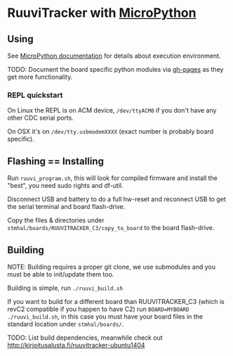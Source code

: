 # RuuviTracker with [MicroPython][upy]

## Using

See [MicroPython documentation](http://docs.micropython.org/en/latest/quickref.html) for details about execution environment.

TODO: Document the board specific python modules via [gh-pages](https://pages.github.com/) as they get more functionality.


### REPL quickstart

On Linux the REPL is on ACM device, `/dev/ttyACM0` if you don't have any other CDC serial ports.

On OSX it's on `/dev/tty.usbmodemXXXX` (exact number is probably board specific).


## Flashing == Installing

Run `ruuvi_program.sh`, this will look for compiled firmware and install the "best", you need sudo rights and df-util.

Disconnect USB and battery to do a full hw-reset and reconnect USB to get the serial terminal and board flash-drive.

Copy the files & directories under `stmhal/boards/RUUVITRACKER_C3/copy_to_board` to the board flash-drive.


## Building

NOTE: Building requires a proper git clone, we use submodules and you must be able to init/update them too.

Building is simple, run `./ruuvi_build.sh`

If you want to build for a different board than RUUVITRACKER_C3 (which is revC2 compatible if you happen to have C2) run `BOARD=MYBOARD ./ruuvi_build.sh`,
in this case you must have your board files in the standard location under `stmhal/boards/`.

TODO: List build dependencies, meanwhile check out <http://kirjoitusalusta.fi/ruuvitracker-ubuntu1404>


[upy]: http://micropython.org/
